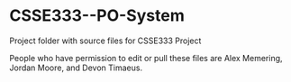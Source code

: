 CSSE333--PO-System
==================

Project folder with source files for CSSE333 Project

People who have permission to edit or pull these files are Alex Memering, Jordan Moore, and Devon Timaeus.
